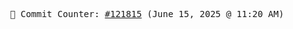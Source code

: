 <p align="center">
    <samp>
        📮 Commit Counter: <a href="https://github.com/Javascript-void0/Javascript-void0/commits/main">#121815</a> (June 15, 2025 @ 11:20 AM)
    </samp>
</p>
